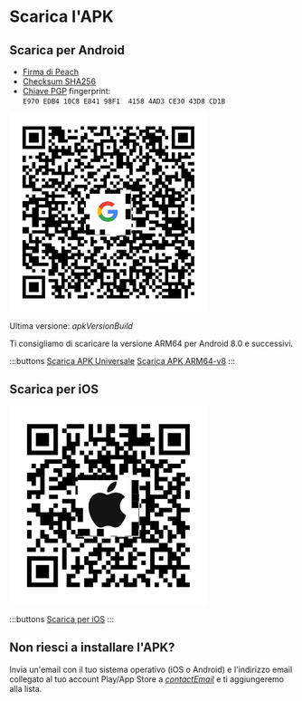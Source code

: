 # Scarica l'APK

## Scarica per Android

- [Firma di Peach]($apkSignaturesUrl$)
- [Checksum SHA256]($apkChecksumsUrl$)
- [Chiave PGP](https://keys.openpgp.org/vks/v1/by-fingerprint/E970EDB410C8E84198F141584AD3CE3043D8CD1B) fingerprint:<br>
  `E970 EDB4 10C8 E841 98F1  4158 4AD3 CE30 43D8 CD1B`

<img src="/icons/qrcode_android.png"  width="350">

Ultima versione: $apkVersionBuild$

Ti consigliamo di scaricare la versione ARM64 per Android 8.0 e successivi.

:::buttons
[Scarica APK Universale]($apkUniversalUrl$)
[Scarica APK ARM64-v8]($apkArm64v8Url$)
:::

## Scarica per iOS

<img src="/icons/qrcode_apple.png"  width="350">

:::buttons
[Scarica per iOS](https://testflight.apple.com/join/wfSPFEWG)
:::

## Non riesci a installare l'APK?

Invia un'email con il tuo sistema operativo (iOS o Android) e l'indirizzo email collegato al tuo account Play/App Store a
[$contactEmail$](mailto:$contactEmail$) e ti aggiungeremo alla lista.